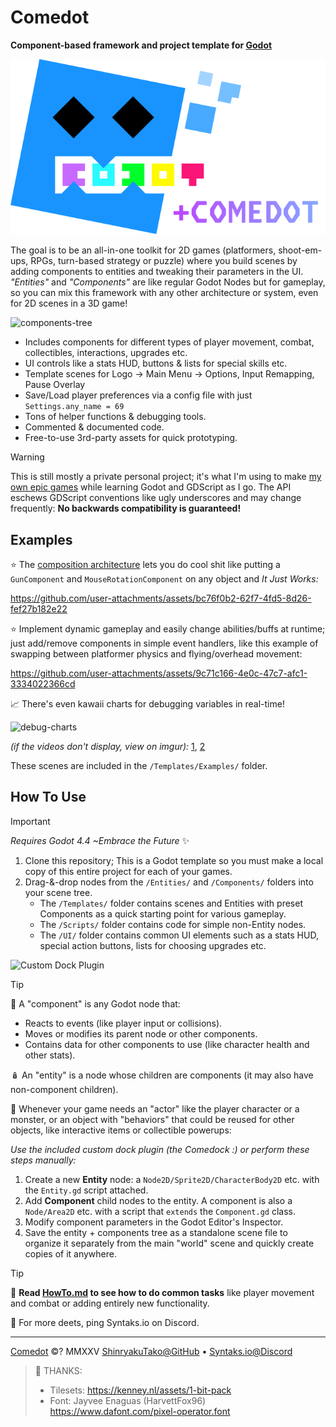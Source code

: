 # Comedot

**Component-based framework and project template for [Godot][godot]**

![Godot+Comedot Logo][logo]

The goal is to be an all-in-one toolkit for 2D games (platformers, shoot-em-ups, RPGs, turn-based strategy or puzzle) where you build scenes by adding components to entities and tweaking their parameters in the UI. _"Entities"_ and _"Components"_ are like regular Godot Nodes but for gameplay, so you can mix this framework with any other architecture or system, even for 2D scenes in a 3D game!

![components-tree]

* Includes components for different types of player movement, combat, collectibles, interactions, upgrades etc.
* UI controls like a stats HUD, buttons & lists for special skills etc.
* Template scenes for Logo → Main Menu → Options, Input Remapping, Pause Overlay
* Save/Load player preferences via a config file with just `Settings.any_name = 69`
* Tons of helper functions & debugging tools.
* Commented & documented code.
* Free-to-use 3rd-party assets for quick prototyping.

> [!WARNING]
> This is still mostly a private personal project; it's what I'm using to make [my own epic games][itch] while learning Godot and GDScript as I go. The API eschews GDScript conventions like ugly underscores and may change frequently: **No backwards compatibility is guaranteed!**


## Examples 

⭐️ The [composition architecture][composition-over-inheritance] lets you do cool shit like putting a `GunComponent` and `MouseRotationComponent` on any object and _It Just Works:_  

https://github.com/user-attachments/assets/bc76f0b2-62f7-4fd5-8d26-fef27b182e22

⭐️ Implement dynamic gameplay and easily change abilities/buffs at runtime; just add/remove components in simple event handlers, like this example of swapping between platformer physics and flying/overhead movement:

https://github.com/user-attachments/assets/9c71c166-4e0c-47c7-afc1-3334022366cd

📈 There's even kawaii charts for debugging variables in real-time!

![debug-charts]

_(if the videos don't display, view on imgur):_ [1][rocks-with-guns], [2][swapping-components]

These scenes are included in the `/Templates/Examples/` folder.


## How To Use

> [!Important]  
> _Requires Godot 4.4 ~Embrace the Future_ ✨  

1. Clone this repository; This is a Godot template so you must make a local copy of this entire project for each of your games.
2. Drag-&-drop nodes from the `/Entities/` and `/Components/` folders into your scene tree.
	* The `/Templates/` folder contains scenes and Entities with preset Components as a quick starting point for various gameplay.
	* The `/Scripts/` folder contains code for simple non-Entity nodes.
	* The `/UI/` folder contains common UI elements such as a stats HUD, special action buttons, lists for choosing upgrades etc.

![Custom Dock Plugin][comedock]

> [!TIP]
> 🧩 A "component" is any Godot node that:
> * Reacts to events (like player input or collisions).
> * Moves or modifies its parent node or other components.
> * Contains data for other components to use (like character health and other stats).
>
> 🪆 An "entity" is a node whose children are components (it may also have non-component children).

🎳 Whenever your game needs an "actor" like the player character or a monster, or an object with "behaviors" that could be reused for other objects, like interactive items or collectible powerups:

_Use the included custom dock plugin (the Comedock :) or perform these steps manually:_

1. Create a new **Entity** node: a `Node2D/Sprite2D/CharacterBody2D` etc. with the `Entity.gd` script attached.
2. Add **Component** child nodes to the entity. A component is also a `Node/Area2D` etc. with a script that `extends` the `Component.gd` class.
3. Modify component parameters in the Godot Editor's Inspector.
4. Save the entity + components tree as a standalone scene file to organize it separately from the main "world" scene and quickly create copies of it anywhere.

> [!TIP]
> 📜 **Read [HowTo.md][howto] to see how to do common tasks** like player movement and combat or adding entirely new functionality.
>
> 💬 For more deets, ping Syntaks.io on Discord.

----

[Comedot][repository] ©? MMXXV [ShinryakuTako@GitHub][github] • [Syntaks.io@Discord][discord]

> 🤍 THANKS:  
> * Tilesets:	https://kenney.nl/assets/1-bit-pack  
> * Font:		Jayvee Enaguas (HarvettFox96) https://www.dafont.com/pixel-operator.font

[repository]: https://github.com/invadingoctopus/comedot
[website]: https://invadingoctopus.io
[license]: License.txt
[patreon]: https://www.patreon.com/invadingoctopus
[discord]: https://discord.gg/jZG3cBFt7u
[twitter]: https://twitter.com/invadingoctopus
[mastodon]:https://mastodon.gamedev.place/@Syntaks
[github]:  https://github.com/ShinryakuTako
[itch]:    https://syntaks.itch.io

[howto]:		HowTo.md
[conventions]:	Conventions.md
[thanks]:		Thanks.md
[todo]:			ToDo.md

[godot]: https://github.com/godotengine/godot "Godot Game Engine"
[composition-over-inheritance]: https://en.wikipedia.org/wiki/Composition_over_inheritance
[entity–component–system]: https://en.wikipedia.org/wiki/Entity_component_system

[logo]: /Assets/Logos/Comedot.png "Godot+Comedot Logo"
[components-tree]: https://i.imgur.com/7M0pH3v.png "🌳 Example Components Tree for a Player Entity"
[rocks-with-guns]: https://i.imgur.com/wH84m23.mp4 "Rocks with Guns"
[swapping-components]: https://i.imgur.com/iS0xjdI.mp4 "Swapping Control Components"
[debug-charts]: https://i.imgur.com/jgAjmzY.png "Debug Chart Windows"
[comedock]: https://i.imgur.com/j5f2xna.png "Godot Dock Plugin"
